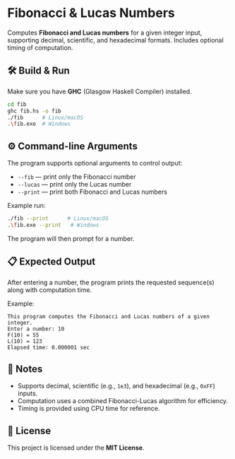 # Fibonacci & Lucas Numbers

Computes **Fibonacci and Lucas numbers** for a given integer input, supporting decimal, scientific, and hexadecimal formats. Includes optional timing of computation.

## 🛠 Build & Run

Make sure you have **GHC** (Glasgow Haskell Compiler) installed.

```bash
cd fib
ghc fib.hs -o fib
./fib      # Linux/macOS
.\fib.exe  # Windows
```

## ⚙ Command-line Arguments

The program supports optional arguments to control output:

* `--fib` — print only the Fibonacci number
* `--lucas` — print only the Lucas number
* `--print` — print both Fibonacci and Lucas numbers

Example run:

```bash
./fib --print      # Linux/macOS
.\fib.exe --print   # Windows
```

The program will then prompt for a number.

## 📋 Expected Output

After entering a number, the program prints the requested sequence(s) along with computation time.

Example:

```
This program computes the Fibonacci and Lucas numbers of a given integer.
Enter a number: 10
F(10) = 55
L(10) = 123
Elapsed time: 0.000001 sec
```

## 🔔 Notes

* Supports decimal, scientific (e.g., `1e3`), and hexadecimal (e.g., `0xFF`) inputs.
* Computation uses a combined Fibonacci-Lucas algorithm for efficiency.
* Timing is provided using CPU time for reference.

## 📜 License

This project is licensed under the **MIT License**.

